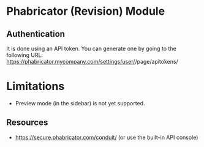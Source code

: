 # Phabricator (Revision) Module

## Authentication
It is done using an API token.
You can generate one by going to the following URL:
https://phabricator.mycompany.com/settings/user/<username>/page/apitokens/

# Limitations
- Preview mode (in the sidebar) is not yet supported.

## Resources
- https://secure.phabricator.com/conduit/ (or use the built-in API console)
